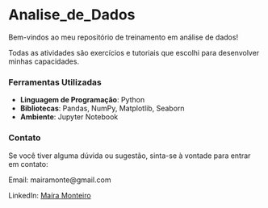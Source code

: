 # Analise_de_Dados
<p>Bem-vindos ao meu repositório de treinamento em análise de dados! </p>
<p>Todas as atividades são exercícios e tutoriais que escolhi para desenvolver minhas capacidades. </p>


### Ferramentas Utilizadas
- **Linguagem de Programação**: Python
- **Bibliotecas**: Pandas, NumPy, Matplotlib, Seaborn
- **Ambiente**: Jupyter Notebook

### Contato
Se você tiver alguma dúvida ou sugestão, sinta-se à vontade para entrar em contato:
<p>Email: mairamonte@gmail.com
<p>LinkedIn: <a href='https://www.linkedin.com/in/maira-monteiro'>Maíra Monteiro</a>

